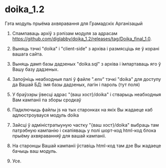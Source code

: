 # doika_1.2
Гэта модуль прыёма ахвяравання для Грамадскіх Арганізацый
1) Спампаваць архіў з рэлізам модуля за адрасам https://github.com/diglabby/doika_1.2/releases/tag/Doika_final_1.0.
2) Выняць тэчкi "doika" i "client-side" з архіва і размясціць яе ў корані вашага сайта.
3) Выняць дамп базы дадзеных "doika.sql" з архіва і імпартаваць яго ў Вашу базу дадзеных.
4) Запоўніць неабходныя палі ў файле ".env" тэчкі "doika" для доступу да Вашай БД: імя базы дадзеных, лагін і пароль (тут поля)
5) У браўзэры ўвесці адрас "{ваш хост}/doika" і стварыць неабходныя Вам кампаніі па зборы сродкаў
6) Падключыць файлы js на тых старонках на якiх Вы жадаеце каб адлюстроувауся модуль doika    

    <script src="client-side/doika-loader.js"></script>

7) Зайсці ў адміністратыуную частку "{ваш хост}/doika" выбраць там патрэбную кампанію і скапіяваць у полі шорт-код html-код блока прыёму ахвяраванняў для вашай кампаніі.
8) На старонцы Вашай кампаніі ўставіць  html-код там дзе Вы жадаеце бачыць ваш модуль.
9) Усе.
